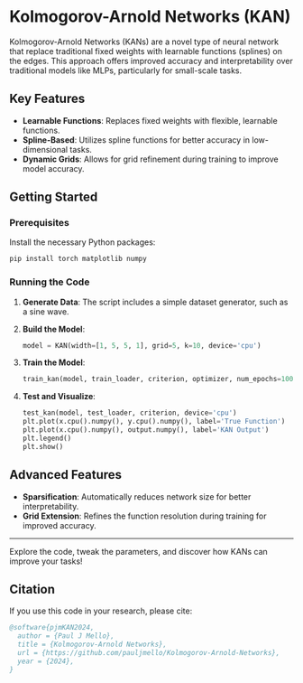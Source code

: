 # Kolmogorov-Arnold Networks (KAN)

Kolmogorov-Arnold Networks (KANs) are a novel type of neural network that replace traditional fixed weights with learnable functions (splines) on the edges. This approach offers improved accuracy and interpretability over traditional models like MLPs, particularly for small-scale tasks.

## Key Features

- **Learnable Functions**: Replaces fixed weights with flexible, learnable functions.
- **Spline-Based**: Utilizes spline functions for better accuracy in low-dimensional tasks.
- **Dynamic Grids**: Allows for grid refinement during training to improve model accuracy.

## Getting Started

### Prerequisites

Install the necessary Python packages:

```bash
pip install torch matplotlib numpy
```

### Running the Code

1. **Generate Data**: The script includes a simple dataset generator, such as a sine wave.

2. **Build the Model**:

    ```python
    model = KAN(width=[1, 5, 5, 1], grid=5, k=10, device='cpu')
    ```

3. **Train the Model**:

    ```python
    train_kan(model, train_loader, criterion, optimizer, num_epochs=100, device='cpu')
    ```

4. **Test and Visualize**:

    ```python
    test_kan(model, test_loader, criterion, device='cpu')
    plt.plot(x.cpu().numpy(), y.cpu().numpy(), label='True Function')
    plt.plot(x.cpu().numpy(), output.numpy(), label='KAN Output')
    plt.legend()
    plt.show()
    ```

## Advanced Features

- **Sparsification**: Automatically reduces network size for better interpretability.
- **Grid Extension**: Refines the function resolution during training for improved accuracy.

---

Explore the code, tweak the parameters, and discover how KANs can improve your tasks!


## Citation

If you use this code in your research, please cite:

```bibtex
@software{pjmKAN2024,
  author = {Paul J Mello},
  title = {Kolmogorov-Arnold Networks},
  url = {https://github.com/pauljmello/Kolmogorov-Arnold-Networks},
  year = {2024},
}
